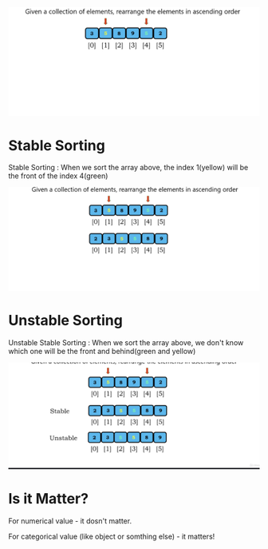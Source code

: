 <img src='../asserts/61_1.png'></img>

# Stable Sorting

Stable Sorting : When we sort the array above, the index 1(yellow) will be the front of the index 4(green)

<img src='../asserts/61_2.png'></img>

# Unstable Sorting

Unstable Stable Sorting : When we sort the array above, we don't know which one will be the front and behind(green and yellow)

<img src='../asserts/61_3.png'></img>

# Is it Matter?

For numerical value - it dosn't matter.

For categorical value (like object or somthing else) - it matters!
